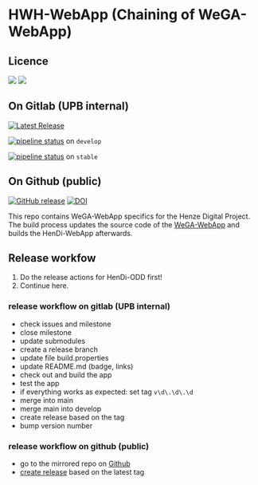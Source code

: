 # HWH-WebApp (Chaining of WeGA-WebApp)

## Licence
[![](https://img.shields.io/badge/license-BSD2-green.svg)](https://github.com/Edirom/WeGA-WebApp/blob/develop/LICENSE)
[![](https://img.shields.io/badge/license-CC--BY--4.0-green.svg)](https://github.com/Edirom/WeGA-WebApp/blob/develop/LICENSE)

## On Gitlab (UPB internal)
[![Latest Release](https://git.uni-paderborn.de/vife/henze-digital/hwh-webapp/-/badges/release.svg)](https://git.uni-paderborn.de/vife/henze-digital/hwh-webapp/-/releases)

[![pipeline status](https://git.uni-paderborn.de/vife/henze-digital/hwh-webapp/badges/develop/pipeline.svg)](https://git.uni-paderborn.de/vife/henze-digital/hwh-webapp/-/commits/develop) on `develop`

[![pipeline status](https://git.uni-paderborn.de/vife/henze-digital/hwh-webapp/badges/stable/pipeline.svg)](https://git.uni-paderborn.de/vife/henze-digital/hwh-webapp/-/commits/stable)
on `stable`

## On Github (public)
[![GitHub release](https://img.shields.io/github/release/Henze-Digital/HenDi-WebApp.svg)](https://github.com/Henze-Digital/HenDi-WebApp/releases)
[![DOI](https://zenodo.org/badge/DOI/10.5281/zenodo.13137427.svg)](https://doi.org/10.5281/zenodo.13137427)

This repo contains WeGA-WebApp specifics for the Henze Digital Project. The build process updates the source code of the [WeGA-WebApp](https://github.com/Henze-Digital/WeGA-WebApp) and builds the HenDi-WebApp afterwards.

## Release workfow

1. Do the release actions for HenDi-ODD first!
1. Continue here.

### release workflow on gitlab (UPB internal)
- check issues and milestone
- close milestone
- update submodules
- create a release branch
- update file build.properties
- update README.md (badge, links)
- check out and build the app
- test the app
- if everything works as expected: set tag `v\d\.\d\.\d`
- merge into main
- merge main into develop
- create release based on the tag
- bump version number

### release workflow on github (public)
- go to the mirrored repo on [Github](https://github.com/Henze-Digital/HenDi-WebApp)
-  [create release](https://github.com/Henze-Digital/HenDi-WebApp/releases/new) based on the latest tag